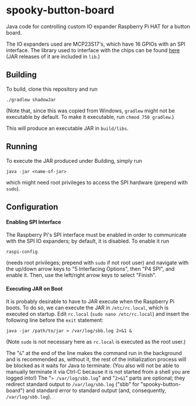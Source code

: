 # spooky-button-board
Java code for controlling custom IO expander Raspberry Pi HAT for a
button board.

The IO expanders used are MCP23S17's, which have 16 GPIOs with an SPI
interface. The library used to interface with the chips can be found
[here](https://github.com/Ro5bert/MCP23S17) (JAR releases of it are
included in `lib`.)

## Building
To build, clone this repository and run

    ./gradlew shadowJar
    
(Note that, since this was copied from Windows, `gradlew` might not be
executable by default. To make it executable, run `chmod 750 gradlew`.)

This will produce an executable JAR in `build/libs`.

## Running
To execute the JAR produced under Building, simply run

    java -jar <name-of-jar>
    
which might need root privileges to access the SPI hardware (prepend
with `sudo`).

## Configuration

#### Enabling SPI Interface
The Raspberry Pi's SPI interface must be enabled in order to communicate
with the SPI IO expanders; by default, it is disabled. To enable it run

    raspi-config
    
(needs root privileges; prepend with `sudo` if not root user) and navigate
with the up/down arrow keys to "5 Interfacing Options", then "P4 SPI", and
enable it. Then, use the left/right arrow keys to select "Finish".

#### Executing JAR on Boot
It is probably desirable to have to JAR execute when the Raspberry Pi boots.
To do so, we can execute the JAR in `/etc/rc.local`, which is executed on
startup. Edit `rc.local` (`sudo nano /etc/rc.local`) and insert the following
line before the `exit` statement:

    java -jar /path/to/jar > /var/log/sbb.log 2>&1 &
    
(Note `sudo` is not necessary here as `rc.local` is executed as the root
user.)

The "`&`" at the end of the line makes the command run in the background and
is recommended as, without it, the rest of the initialization process will be
blocked as it waits for Java to terminate. (You also will not be able to
manually terminate it via Ctrl-C because it is not started from a shell you
are logged into!) The "`> /var/log/sbb.log`" and "`2>&1`" parts are optional;
they redirect standard output to `/var/log/sbb.log` ("sbb" for
"spooky-button-board") and standard error to standard output (and,
consequently, `/var/log/sbb.log`).
